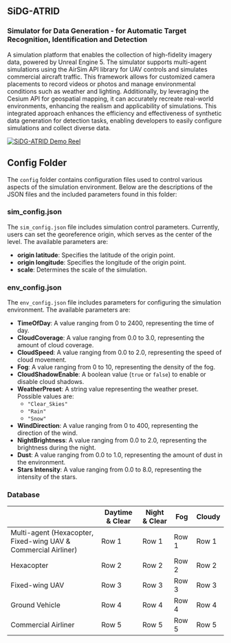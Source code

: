 ## SiDG-ATRID
### Simulator for Data Generation - for Automatic Target Recognition, Identification and Detection

A simulation platform that enables the collection of high-fidelity imagery data, powered by Unreal Engine 5. The simulator supports multi-agent simulations using the AirSim API library for UAV controls and simulates commercial aircraft traffic. This framework allows for customized camera placements to record videos or photos and manage environmental conditions such as weather and lighting. Additionally, by leveraging the Cesium API for geospatial mapping, it can accurately recreate real-world environments, enhancing the realism and applicability of simulations. This integrated approach enhances the efficiency and effectiveness of synthetic data generation for detection tasks, enabling developers to easily configure simulations and collect diverse data.

[![SiDG-ATRID Demo Reel](https://img.youtube.com/vi/gmdaVOeZyiQ/0.jpg)](https://www.youtube.com/watch?v=gmdaVOeZyiQ)

## Config Folder

The `config` folder contains configuration files used to control various aspects of the simulation environment. Below are the descriptions of the JSON files and the included parameters found in this folder:

### sim_config.json

The `sim_config.json` file includes simulation control parameters. Currently, users can set the georeference origin, which serves as the center of the level. The available parameters are:

- **origin latitude**: Specifies the latitude of the origin point.
- **origin longitude**: Specifies the longitude of the origin point.
- **scale**: Determines the scale of the simulation.

### env_config.json

The `env_config.json` file includes parameters for configuring the simulation environment. The available parameters are:

- **TimeOfDay**: A value ranging from 0 to 2400, representing the time of day.
- **CloudCoverage**: A value ranging from 0.0 to 3.0, representing the amount of cloud coverage.
- **CloudSpeed**: A value ranging from 0.0 to 2.0, representing the speed of cloud movement.
- **Fog**: A value ranging from 0 to 10, representing the density of the fog.
- **CloudShadowEnable**: A boolean value (`true` or `false`) to enable or disable cloud shadows.
- **WeatherPreset**: A string value representing the weather preset. Possible values are:
  - `"Clear_Skies"`
  - `"Rain"`
  - `"Snow"`
- **WindDirection**: A value ranging from 0 to 400, representing the direction of the wind.
- **NightBrightness**: A value ranging from 0.0 to 2.0, representing the brightness during the night.
- **Dust**: A value ranging from 0.0 to 1.0, representing the amount of dust in the environment.
- **Stars Intensity**: A value ranging from 0.0 to 8.0, representing the intensity of the stars.

### Database

|  | Daytime & Clear | Night & Clear | Fog | Cloudy |
|----------|----------|----------|----------|----------|
| Multi-agent (Hexacopter, Fixed-wing UAV & Commercial Airliner)   | Row 1    | Row 1    | Row 1    | Row 1    |
| Hexacopter    | Row 2    | Row 2    | Row 2    | Row 2    |
| Fixed-wing UAV    | Row 3    | Row 3    | Row 3    | Row 3    |
| Ground Vehicle    | Row 4    | Row 4    | Row 4    | Row 4    |
| Commercial Airliner    | Row 5    | Row 5    | Row 5    | Row 5    |
